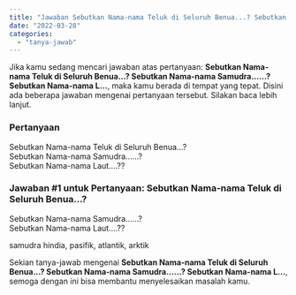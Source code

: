 ```yaml
---
title: "Jawaban Sebutkan Nama-nama Teluk di Seluruh Benua...? Sebutkan Nama-nama Samudra......? Sebutkan Nama-nama L..."
date: "2022-03-28"
categories: 
  - "tanya-jawab"
---
```


Jika kamu sedang mencari jawaban atas pertanyaan: **Sebutkan Nama-nama Teluk di Seluruh Benua...? Sebutkan Nama-nama Samudra......? Sebutkan Nama-nama L...**, maka kamu berada di tempat yang tepat. Disini ada beberapa jawaban mengenai pertanyaan tersebut. Silakan baca lebih lanjut.

### Pertanyaan

Sebutkan Nama-nama Teluk di Seluruh Benua...?  
Sebutkan Nama-nama Samudra......?  
Sebutkan Nama-nama Laut....??  

### Jawaban #1 untuk Pertanyaan: Sebutkan Nama-nama Teluk di Seluruh Benua...?  
Sebutkan Nama-nama Samudra......?  
Sebutkan Nama-nama Laut....??  

samudra hindia, pasifik, atlantik, arktik  

Sekian tanya-jawab mengenai **Sebutkan Nama-nama Teluk di Seluruh Benua...? Sebutkan Nama-nama Samudra......? Sebutkan Nama-nama L...**, semoga dengan ini bisa membantu menyelesaikan masalah kamu.
